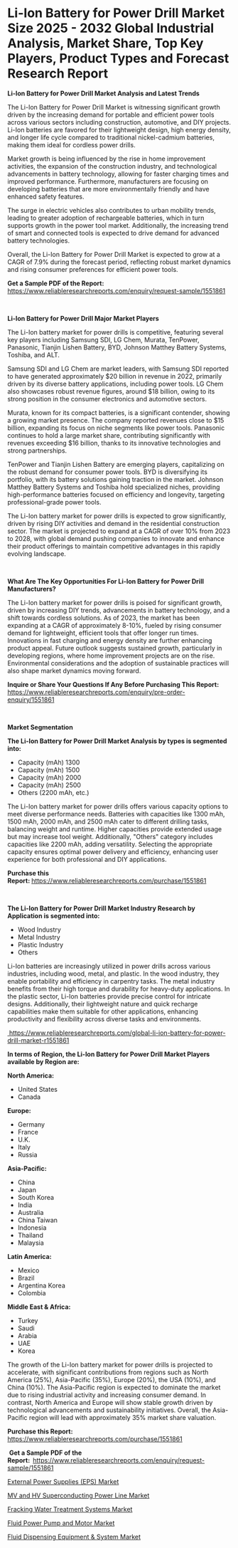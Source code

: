 <p><h1>Li-Ion Battery for Power Drill Market Size 2025 - 2032 Global Industrial Analysis, Market Share, Top Key Players, Product Types and Forecast Research Report</h1></p><p><strong>Li-Ion Battery for Power Drill Market Analysis and Latest Trends</strong></p>
<p><p>The Li-Ion Battery for Power Drill Market is witnessing significant growth driven by the increasing demand for portable and efficient power tools across various sectors including construction, automotive, and DIY projects. Li-Ion batteries are favored for their lightweight design, high energy density, and longer life cycle compared to traditional nickel-cadmium batteries, making them ideal for cordless power drills.</p><p>Market growth is being influenced by the rise in home improvement activities, the expansion of the construction industry, and technological advancements in battery technology, allowing for faster charging times and improved performance. Furthermore, manufacturers are focusing on developing batteries that are more environmentally friendly and have enhanced safety features.</p><p>The surge in electric vehicles also contributes to urban mobility trends, leading to greater adoption of rechargeable batteries, which in turn supports growth in the power tool market. Additionally, the increasing trend of smart and connected tools is expected to drive demand for advanced battery technologies.</p><p>Overall, the Li-Ion Battery for Power Drill Market is expected to grow at a CAGR of 7.9% during the forecast period, reflecting robust market dynamics and rising consumer preferences for efficient power tools.</p></p>
<p><strong>Get a Sample PDF of the Report:&nbsp;</strong> <a href="https://www.reliableresearchreports.com/enquiry/request-sample/1551861?utm_campaign=9&utm_medium=2&utm_source=Github&utm_content=ia&utm_term=07042025&utm_id=li-ion-battery-for-power-drill">https://www.reliableresearchreports.com/enquiry/request-sample/1551861</a></p>
<p>&nbsp;</p>
<p><strong>Li-Ion Battery for Power Drill Major Market Players</strong></p>
<p><p>The Li-Ion battery market for power drills is competitive, featuring several key players including Samsung SDI, LG Chem, Murata, TenPower, Panasonic, Tianjin Lishen Battery, BYD, Johnson Matthey Battery Systems, Toshiba, and ALT. </p><p>Samsung SDI and LG Chem are market leaders, with Samsung SDI reported to have generated approximately $20 billion in revenue in 2022, primarily driven by its diverse battery applications, including power tools. LG Chem also showcases robust revenue figures, around $18 billion, owing to its strong position in the consumer electronics and automotive sectors.</p><p>Murata, known for its compact batteries, is a significant contender, showing a growing market presence. The company reported revenues close to $15 billion, expanding its focus on niche segments like power tools. Panasonic continues to hold a large market share, contributing significantly with revenues exceeding $16 billion, thanks to its innovative technologies and strong partnerships.</p><p>TenPower and Tianjin Lishen Battery are emerging players, capitalizing on the robust demand for consumer power tools. BYD is diversifying its portfolio, with its battery solutions gaining traction in the market. Johnson Matthey Battery Systems and Toshiba hold specialized niches, providing high-performance batteries focused on efficiency and longevity, targeting professional-grade power tools.</p><p>The Li-Ion battery market for power drills is expected to grow significantly, driven by rising DIY activities and demand in the residential construction sector. The market is projected to expand at a CAGR of over 10% from 2023 to 2028, with global demand pushing companies to innovate and enhance their product offerings to maintain competitive advantages in this rapidly evolving landscape.</p></p>
<p>&nbsp;</p>
<p><strong>What Are The Key Opportunities For Li-Ion Battery for Power Drill Manufacturers?</strong></p>
<p><p>The Li-Ion battery market for power drills is poised for significant growth, driven by increasing DIY trends, advancements in battery technology, and a shift towards cordless solutions. As of 2023, the market has been expanding at a CAGR of approximately 8-10%, fueled by rising consumer demand for lightweight, efficient tools that offer longer run times. Innovations in fast charging and energy density are further enhancing product appeal. Future outlook suggests sustained growth, particularly in developing regions, where home improvement projects are on the rise. Environmental considerations and the adoption of sustainable practices will also shape market dynamics moving forward.</p></p>
<p><strong>Inquire or Share Your Questions If Any Before Purchasing This Report:</strong> <a href="https://www.reliableresearchreports.com/enquiry/pre-order-enquiry/1551861?utm_campaign=9&utm_medium=2&utm_source=Github&utm_content=ia&utm_term=07042025&utm_id=li-ion-battery-for-power-drill">https://www.reliableresearchreports.com/enquiry/pre-order-enquiry/1551861</a></p>
<p>&nbsp;</p>
<p><strong>Market Segmentation</strong></p>
<p><strong>The Li-Ion Battery for Power Drill Market Analysis by types is segmented into:</strong></p>
<p><ul><li>Capacity (mAh) 1300</li><li>Capacity (mAh) 1500</li><li>Capacity (mAh) 2000</li><li>Capacity (mAh) 2500</li><li>Others (2200 mAh, etc.)</li></ul></p>
<p><p>The Li-Ion battery market for power drills offers various capacity options to meet diverse performance needs. Batteries with capacities like 1300 mAh, 1500 mAh, 2000 mAh, and 2500 mAh cater to different drilling tasks, balancing weight and runtime. Higher capacities provide extended usage but may increase tool weight. Additionally, "Others" category includes capacities like 2200 mAh, adding versatility. Selecting the appropriate capacity ensures optimal power delivery and efficiency, enhancing user experience for both professional and DIY applications.</p></p>
<p><strong>Purchase this Report:&nbsp;</strong><a href="https://www.reliableresearchreports.com/purchase/1551861?utm_campaign=9&utm_medium=2&utm_source=Github&utm_content=ia&utm_term=07042025&utm_id=li-ion-battery-for-power-drill">https://www.reliableresearchreports.com/purchase/1551861</a></p>
<p>&nbsp;</p>
<p><strong>The Li-Ion Battery for Power Drill Market Industry Research by Application is segmented into:</strong></p>
<p><ul><li>Wood Industry</li><li>Metal Industry</li><li>Plastic Industry</li><li>Others</li></ul></p>
<p><p>Li-Ion batteries are increasingly utilized in power drills across various industries, including wood, metal, and plastic. In the wood industry, they enable portability and efficiency in carpentry tasks. The metal industry benefits from their high torque and durability for heavy-duty applications. In the plastic sector, Li-Ion batteries provide precise control for intricate designs. Additionally, their lightweight nature and quick recharge capabilities make them suitable for other applications, enhancing productivity and flexibility across diverse tasks and environments.</p></p>
<p><a href="https://www.reliableresearchreports.com/global-li-ion-battery-for-power-drill-market-r1551861?utm_campaign=9&utm_medium=2&utm_source=Github&utm_content=ia&utm_term=07042025&utm_id=li-ion-battery-for-power-drill">&nbsp;https://www.reliableresearchreports.com/global-li-ion-battery-for-power-drill-market-r1551861</a></p>
<p><strong>In terms of Region, the Li-Ion Battery for Power Drill Market Players available by Region are:</strong></p>
<p>
    <p> <strong> North America: </strong>
        <ul>
            <li>United States</li>
            <li>Canada</li>
        </ul>
        </p> 
    <p> <strong> Europe: </strong>
        <ul>
            <li>Germany</li>
            <li>France</li>
            <li>U.K.</li>
            <li>Italy</li>
            <li>Russia</li>
        </ul>
        </p> 
    <p> <strong> Asia-Pacific: </strong>
        <ul>
            <li>China</li>
            <li>Japan</li>
            <li>South Korea</li>
            <li>India</li>
            <li>Australia</li>
            <li>China Taiwan</li>
            <li>Indonesia</li>
            <li>Thailand</li>
            <li>Malaysia</li>
        </ul>
        </p> 
    <p> <strong> Latin America: </strong>
        <ul>
            <li>Mexico</li>
            <li>Brazil</li>
            <li>Argentina Korea</li>
            <li>Colombia</li>
        </ul>
        </p> 
    <p> <strong> Middle East & Africa: </strong>
        <ul>
            <li>Turkey</li>
            <li>Saudi</li>
            <li>Arabia</li>
            <li>UAE</li>
            <li>Korea</li>
        </ul>
    </p>
    </p>
<p><p>The growth of the Li-Ion battery market for power drills is projected to accelerate, with significant contributions from regions such as North America (25%), Asia-Pacific (35%), Europe (20%), the USA (10%), and China (10%). The Asia-Pacific region is expected to dominate the market due to rising industrial activity and increasing consumer demand. In contrast, North America and Europe will show stable growth driven by technological advancements and sustainability initiatives. Overall, the Asia-Pacific region will lead with approximately 35% market share valuation.</p></p>
<p><strong>Purchase this Report: </strong><a href="https://www.reliableresearchreports.com/purchase/1551861?utm_campaign=9&utm_medium=2&utm_source=Github&utm_content=ia&utm_term=07042025&utm_id=li-ion-battery-for-power-drill">https://www.reliableresearchreports.com/purchase/1551861</a></p>
<p>&nbsp;<strong>Get a Sample PDF of the Report:&nbsp;&nbsp;</strong><a href="https://www.reliableresearchreports.com/enquiry/request-sample/1551861?utm_campaign=9&utm_medium=2&utm_source=Github&utm_content=ia&utm_term=07042025&utm_id=li-ion-battery-for-power-drill">https://www.reliableresearchreports.com/enquiry/request-sample/1551861</a></p>
<p><strong></strong></p>
<p><p><a href="https://github.com/ogbadujonito22/Market-Research-Report-List-1/blob/main/external-power-supplies-eps-market.md?utm_campaign=9&utm_medium=2&utm_source=Github&utm_content=ia&utm_term=07042025&utm_id=li-ion-battery-for-power-drill">External Power Supplies (EPS) Market</a></p><p><a href="https://github.com/lemiranajd/Market-Research-Report-List-1/blob/main/mv-and-hv-superconducting-power-line-market.md?utm_campaign=9&utm_medium=2&utm_source=Github&utm_content=ia&utm_term=07042025&utm_id=li-ion-battery-for-power-drill">MV and HV Superconducting Power Line Market</a></p><p><a href="https://github.com/knipsfilip8f/Market-Research-Report-List-1/blob/main/fracking-water-treatment-systems-market.md?utm_campaign=9&utm_medium=2&utm_source=Github&utm_content=ia&utm_term=07042025&utm_id=li-ion-battery-for-power-drill">Fracking Water Treatment Systems Market</a></p><p><a href="https://github.com/azetehhasle/Market-Research-Report-List-1/blob/main/fluid-power-pump-and-motor-market.md?utm_campaign=9&utm_medium=2&utm_source=Github&utm_content=ia&utm_term=07042025&utm_id=li-ion-battery-for-power-drill">Fluid Power Pump and Motor Market</a></p><p><a href="https://github.com/dovbusmrking/Market-Research-Report-List-1/blob/main/fluid-dispensing-equipment-system-market.md?utm_campaign=9&utm_medium=2&utm_source=Github&utm_content=ia&utm_term=07042025&utm_id=li-ion-battery-for-power-drill">Fluid Dispensing Equipment & System Market</a></p></p>